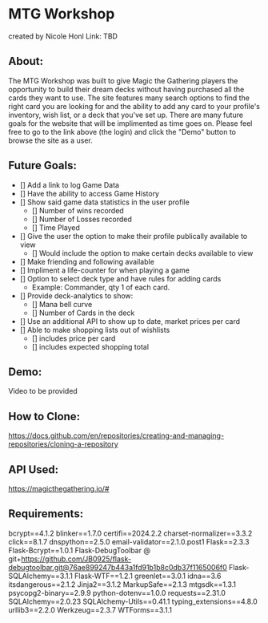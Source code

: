 # MTG Workshop
created by Nicole Honl
Link: TBD

## About:
The MTG Workshop was built to give Magic the Gathering players the opportunity to build their dream decks without having purchased all the cards they want to use. The site features many search options to find the right card you are looking for and the ability to add any card to your profile's inventory, wish list, or a deck that you've set up. There are many future goals for the website that will be implimented as time goes on. Please feel free to go to the link above (the login) and click the "Demo" button to browse the site as a user.

## Future Goals:
  - [] Add a link to log Game Data
  - [] Have the ability to access Game History
  - [] Show said game data statistics in the user profile
    - [] Number of wins recorded
    - [] Number of Losses recorded
    - [] Time Played
  - [] Give the user the option to make their profile publically available to view
    - [] Would include the option to make certain decks available to view
  - [] Make friending and following available
  - [] Impliment a life-counter for when playing a game
  - [] Option to select deck type and have rules for adding cards
    - Example: Commander, qty 1 of each card.
  - [] Provide deck-analytics to show:
    - [] Mana bell curve
    - [] Number of Cards in the deck
  - [] Use an additional API to show up to date, market prices per card
  - [] Able to make shopping lists out of wishlists
    - [] includes price per card
    - [] includes expected shopping total

## Demo:
Video to be provided

## How to Clone:
https://docs.github.com/en/repositories/creating-and-managing-repositories/cloning-a-repository

## API Used:
https://magicthegathering.io/#

## Requirements:
bcrypt==4.1.2
blinker==1.7.0
certifi==2024.2.2
charset-normalizer==3.3.2
click==8.1.7
dnspython==2.5.0
email-validator==2.1.0.post1
Flask==2.3.3
Flask-Bcrypt==1.0.1
Flask-DebugToolbar @ git+https://github.com/JB0925/flask-debugtoolbar.git@76ae899247b443a1fd91b1b8c0db37f1165006f0
Flask-SQLAlchemy==3.1.1
Flask-WTF==1.2.1
greenlet==3.0.1
idna==3.6
itsdangerous==2.1.2
Jinja2==3.1.2
MarkupSafe==2.1.3
mtgsdk==1.3.1
psycopg2-binary==2.9.9
python-dotenv==1.0.0
requests==2.31.0
SQLAlchemy==2.0.23
SQLAlchemy-Utils==0.41.1
typing_extensions==4.8.0
urllib3==2.2.0
Werkzeug==2.3.7
WTForms==3.1.1
